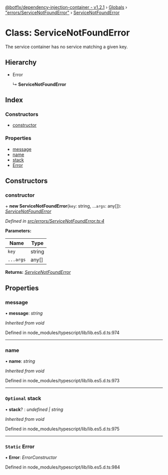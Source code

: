 [@botflx/dependency-injection-container - v1.2.1](../README.md) › [Globals](../globals.md) › ["errors/ServiceNotFoundError"](../modules/_errors_servicenotfounderror_.md) › [ServiceNotFoundError](_errors_servicenotfounderror_.servicenotfounderror.md)

# Class: ServiceNotFoundError

The service container has no service matching a given key.

## Hierarchy

* Error

  ↳ **ServiceNotFoundError**

## Index

### Constructors

* [constructor](_errors_servicenotfounderror_.servicenotfounderror.md#constructor)

### Properties

* [message](_errors_servicenotfounderror_.servicenotfounderror.md#message)
* [name](_errors_servicenotfounderror_.servicenotfounderror.md#name)
* [stack](_errors_servicenotfounderror_.servicenotfounderror.md#optional-stack)
* [Error](_errors_servicenotfounderror_.servicenotfounderror.md#static-error)

## Constructors

###  constructor

\+ **new ServiceNotFoundError**(`key`: string, ...`args`: any[]): *[ServiceNotFoundError](_errors_servicenotfounderror_.servicenotfounderror.md)*

*Defined in [src/errors/ServiceNotFoundError.ts:4](https://github.com/botflux/dependency-injection-container/blob/e0ed624/src/errors/ServiceNotFoundError.ts#L4)*

**Parameters:**

Name | Type |
------ | ------ |
`key` | string |
`...args` | any[] |

**Returns:** *[ServiceNotFoundError](_errors_servicenotfounderror_.servicenotfounderror.md)*

## Properties

###  message

• **message**: *string*

*Inherited from void*

Defined in node_modules/typescript/lib/lib.es5.d.ts:974

___

###  name

• **name**: *string*

*Inherited from void*

Defined in node_modules/typescript/lib/lib.es5.d.ts:973

___

### `Optional` stack

• **stack**? : *undefined | string*

*Inherited from void*

Defined in node_modules/typescript/lib/lib.es5.d.ts:975

___

### `Static` Error

▪ **Error**: *ErrorConstructor*

Defined in node_modules/typescript/lib/lib.es5.d.ts:984
